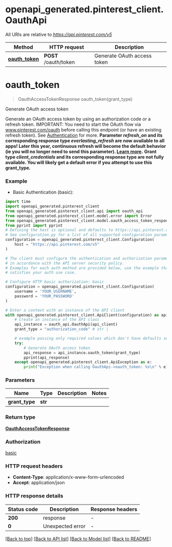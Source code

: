 # openapi_generated.pinterest_client.OauthApi

All URIs are relative to *https://api.pinterest.com/v5*

Method | HTTP request | Description
------------- | ------------- | -------------
[**oauth_token**](OauthApi.md#oauth_token) | **POST** /oauth/token | Generate OAuth access token


# **oauth_token**
> OauthAccessTokenResponse oauth_token(grant_type)

Generate OAuth access token

Generate an OAuth access token by using an authorization code or a refresh token.  IMPORTANT: You need to start the OAuth flow via www.pinterest.com/oauth before calling this endpoint (or have an existing refresh token).  See <a href='/docs/getting-started/authentication-and-scopes/'>Authentication</a> for more.  <strong>Parameter <i>refresh_on</i> and its corresponding response type <i>everlasting_refresh</i> are now available to all apps! Later this year, continuous refresh will become the default behavior (ie you will no longer need to send this parameter). <a href='/docs/getting-started/beta-and-advanced-access/'>Learn more</a>.</strong>  <strong>Grant type <i>client_credentials</i> and its corresponding response type are not fully available. You will likely get a default error if you attempt to use this grant_type.</strong>

### Example

* Basic Authentication (basic):

```python
import time
import openapi_generated.pinterest_client
from openapi_generated.pinterest_client.api import oauth_api
from openapi_generated.pinterest_client.model.error import Error
from openapi_generated.pinterest_client.model.oauth_access_token_response import OauthAccessTokenResponse
from pprint import pprint
# Defining the host is optional and defaults to https://api.pinterest.com/v5
# See configuration.py for a list of all supported configuration parameters.
configuration = openapi_generated.pinterest_client.Configuration(
    host = "https://api.pinterest.com/v5"
)

# The client must configure the authentication and authorization parameters
# in accordance with the API server security policy.
# Examples for each auth method are provided below, use the example that
# satisfies your auth use case.

# Configure HTTP basic authorization: basic
configuration = openapi_generated.pinterest_client.Configuration(
    username = 'YOUR_USERNAME',
    password = 'YOUR_PASSWORD'
)

# Enter a context with an instance of the API client
with openapi_generated.pinterest_client.ApiClient(configuration) as api_client:
    # Create an instance of the API class
    api_instance = oauth_api.OauthApi(api_client)
    grant_type = "authorization_code" # str | 

    # example passing only required values which don't have defaults set
    try:
        # Generate OAuth access token
        api_response = api_instance.oauth_token(grant_type)
        pprint(api_response)
    except openapi_generated.pinterest_client.ApiException as e:
        print("Exception when calling OauthApi->oauth_token: %s\n" % e)
```


### Parameters

Name | Type | Description  | Notes
------------- | ------------- | ------------- | -------------
 **grant_type** | **str**|  |

### Return type

[**OauthAccessTokenResponse**](OauthAccessTokenResponse.md)

### Authorization

[basic](../README.md#basic)

### HTTP request headers

 - **Content-Type**: application/x-www-form-urlencoded
 - **Accept**: application/json


### HTTP response details

| Status code | Description | Response headers |
|-------------|-------------|------------------|
**200** | response |  -  |
**0** | Unexpected error |  -  |

[[Back to top]](#) [[Back to API list]](../README.md#documentation-for-api-endpoints) [[Back to Model list]](../README.md#documentation-for-models) [[Back to README]](../README.md)

